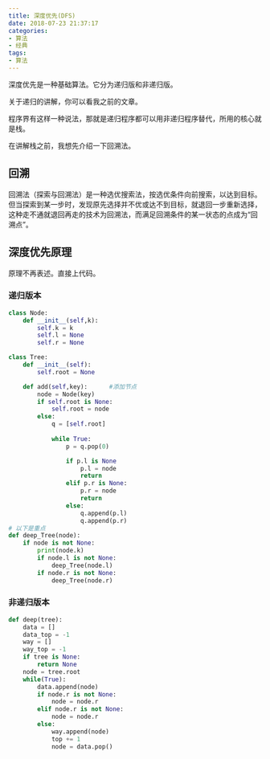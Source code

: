 ```yaml
---
title: 深度优先(DFS)
date: 2018-07-23 21:37:17
categories:
- 算法
- 经典
tags:
- 算法
---
```

深度优先是一种基础算法。它分为递归版和非递归版。

关于递归的讲解，你可以看我之前的文章。

[]()

<!-- more -->

程序界有这样一种说法，那就是递归程序都可以用非递归程序替代，所用的核心就是栈。

在讲解栈之前，我想先介绍一下回溯法。

## 回溯

回溯法（探索与回溯法）是一种选优搜索法，按选优条件向前搜索，以达到目标。但当探索到某一步时，发现原先选择并不优或达不到目标，就退回一步重新选择，这种走不通就退回再走的技术为回溯法，而满足回溯条件的某一状态的点成为“回溯点”。

## 深度优先原理

原理不再表述。直接上代码。

### 递归版本
```python
class Node:
	def __init__(self,k):
		self.k = k
		self.l = None
		self.r = None

class Tree:
	def __init__(self):
		self.root = None

	def add(self,key):		#添加节点
		node = Node(key)
		if self.root is None:
			self.root = node
		else:
			q = [self.root]
			
			while True:
				p = q.pop(0)

				if p.l is None
					p.l = node
					return
				elif p.r is None:
					p.r = node
					return
				else:
					q.append(p.l)
					q.append(p.r)
# 以下是重点
def deep_Tree(node):
	if node is not None:
		print(node.k)
		if node.l is not None:
			deep_Tree(node.l)
		if node.r is not None:
			deep_Tree(node.r)
```

### 非递归版本

```python
def deep(tree):
	data = []
	data_top = -1
	way = []
	way_top = -1
	if tree is None:
		return None
	node = tree.root
	while(True):
		data.append(node)
		if node.r is not None:
			node = node.r
		elif node.r is not None:
			node = node.r
		else:
			way.append(node)
			top += 1
			node = data.pop()
```
